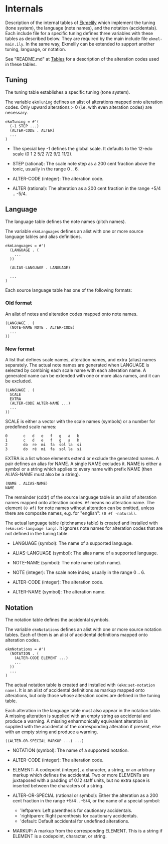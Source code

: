 Internals
=========

Description of the internal tables of [Ekmelily](https://github.com/tr-igem/ekmelily)
which implement the tuning (tone system), the language (note names),
and the notation (accidentals).
Each include file for a specific tuning defines three variables with
these tables as described below. They are required by the main include
file `ekmel-main.ily`.
In the same way, Ekmelily can be extended to support another tuning,
language, or notation.

See "README.md" at [Tables](https://u.pcloud.link/publink/show?code=kZ3UnHZ7OiBK9gH8mYYIi1spPdIM4yK45gy#folder=43567022)
for a description of the alteration codes used in these tables.



Tuning
------

The tuning table establishes a specific tuning (tone system).

The variable `ekmTuning` defines an alist of alterations mapped onto
alteration codes. Only upward alterations > 0 (i.e. with even alteration
codes) are necessary.

    ekmTuning = #'(
      (-1 STEP ...)
      (ALTER-CODE . ALTER)
      ...
    )

*   The special key -1 defines the global scale.
    It defaults to the 12-edo scale (0 1 2 5/2 7/2 9/2 11/2).

*   STEP (rational): The scale note step as a 200 cent fraction above
    the tonic, usually in the range 0 .. 6.

*   ALTER-CODE (integer): The alteration code.

*   ALTER (rational): The alteration as a 200 cent fraction in the
    range +5/4 .. -5/4.



Language
--------

The language table defines the note names (pitch names).

The variable `ekmLanguages` defines an alist with one or more source
language tables and alias definitions.

    ekmLanguages = #'(
      (LANGUAGE . (
        ...
      ))

      (ALIAS-LANGUAGE . LANGUAGE)

      ...
    )

Each source language table has one of the following formats:


### Old format

An alist of notes and alteration codes mapped onto note names.

    (LANGUAGE . (
      (NOTE-NAME NOTE . ALTER-CODE)
      ...
    ))


### New format

A list that defines scale names, alteration names, and extra (alias)
names separately. The actual note names are generated when LANGUAGE
is selected by combinig each scale name with each alteration name.
A generated name can be extended with one or more alias names, and
it can be excluded.

    (LANGUAGE . (
      SCALE
      EXTRA
      (ALTER-CODE ALTER-NAME ...)
      ...
    ))

SCALE is either a vector with the scale names (symbols) or a number
for predefined scale names:

    0       c   d   e   f   g   a   b
    1       c   d   e   f   g   a   h
    2       do  re  mi  fa  sol la  si
    3       do  ré  mi  fa  sol la  si

EXTRA is a list whose elements extend or exclude the generated names.
A pair defines an alias for NAME. A single NAME excludes it.
NAME is either a symbol or a string which applies to every name with
prefix NAME (then ALIAS-NAME must also be a string).

    (NAME . ALIAS-NAME)
    NAME

The remainder (cddr) of the source language table is an alist of
alteration names mapped onto alteration codes.
`#f` means no alteration name. The element `(0 #f)` for note names
without alteration can be omitted, unless there are composite names,
e.g. for "english": `(0 #f -natural)`.

The actual language table (pitchnames table) is created and installed
with `(ekm:set-language lang)`. It ignores note names for alteration
codes that are not defined in the tuning table.

*   LANGUAGE (symbol): The name of a supported language.

*   ALIAS-LANGUAGE (symbol): The alias name of a supported language.

*   NOTE-NAME (symbol): The note name (pitch name).

*   NOTE (integer): The scale note index; usually in the range 0 .. 6.

*   ALTER-CODE (integer): The alteration code.

*   ALTER-NAME (symbol): The alteration name.



Notation
--------

The notation table defines the accidental symbols.

The variable `ekmNotations` defines an alist with one or more source
notation tables. Each of them is an alist of accidental definitions
mapped onto alteration codes.

    ekmNotations = #'(
      (NOTATION . (
        (ALTER-CODE ELEMENT ...)
        ...
      ))
      ...
    )

The actual notation table is created and installed with
`(ekm:set-notation name)`.
It is an alist of accidental definitions as markup mapped onto
alterations, but only those whose alteration codes are defined in the
tuning table.

Each alteration in the language table must also appear in the
notation table.
A missing alteration is supplied with an empty string as accidental
and produce a warning.
A missing enharmonically equivalent alteration is supplied with the
accidental of the corresponding alteration if present, else with an
empty string and produce a warning.

    ((ALTER-OR-SPECIAL MARKUP ...) ...)

*   NOTATION (symbol): The name of a supported notation.

*   ALTER-CODE (integer): The alteration code.

*   ELEMENT: A codepoint (integer), a character, a string, or
    an arbitrary markup which defines the accidental.
    Two or more ELEMENTs are juxtaposed with a padding of 0.12
    staff units, but no extra space is inserted between the characters
    of a string.

*   ALTER-OR-SPECIAL (rational or symbol): Either the alteration
    as a 200 cent fraction in the range +5/4 .. -5/4,
    or the name of a special symbol:

    *   'leftparen: Left parenthesis for cautionary accidentals.
    *   'rightparen: Right parenthesis for cautionary accidentals.
    *   'default: Default accidental for undefined alterations.

*   MARKUP: A markup from the corresponding ELEMENT.
    This is a string if ELEMENT is a codepoint, character, or string.
